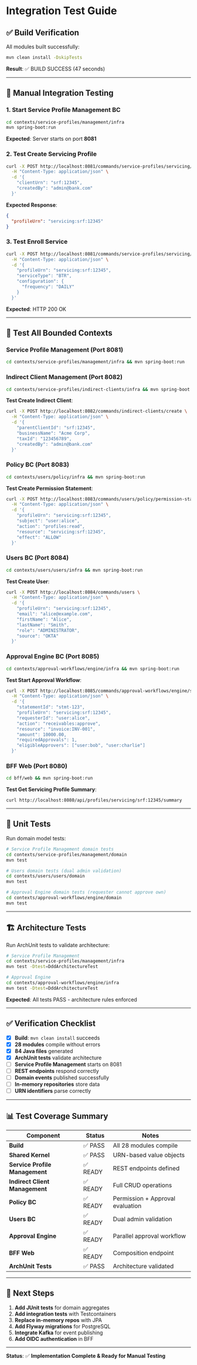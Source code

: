 # Integration Test Guide

## ✅ Build Verification

All modules built successfully:
```bash
mvn clean install -DskipTests
```

**Result**: ✅ BUILD SUCCESS (47 seconds)

---

## 🧪 Manual Integration Testing

### 1. Start Service Profile Management BC

```bash
cd contexts/service-profiles/management/infra
mvn spring-boot:run
```

**Expected**: Server starts on port **8081**

### 2. Test Create Servicing Profile

```bash
curl -X POST http://localhost:8081/commands/service-profiles/servicing/create \
  -H "Content-Type: application/json" \
  -d '{
    "clientUrn": "srf:12345",
    "createdBy": "admin@bank.com"
  }'
```

**Expected Response**:
```json
{
  "profileUrn": "servicing:srf:12345"
}
```

### 3. Test Enroll Service

```bash
curl -X POST http://localhost:8081/commands/service-profiles/servicing/enroll-service \
  -H "Content-Type: application/json" \
  -d '{
    "profileUrn": "servicing:srf:12345",
    "serviceType": "BTR",
    "configuration": {
      "frequency": "DAILY"
    }
  }'
```

**Expected**: HTTP 200 OK

---

## 🔄 Test All Bounded Contexts

### Service Profile Management (Port 8081)
```bash
cd contexts/service-profiles/management/infra && mvn spring-boot:run
```

### Indirect Client Management (Port 8082)
```bash
cd contexts/service-profiles/indirect-clients/infra && mvn spring-boot:run
```

**Test Create Indirect Client**:
```bash
curl -X POST http://localhost:8082/commands/indirect-clients/create \
  -H "Content-Type: application/json" \
  -d '{
    "parentClientId": "srf:12345",
    "businessName": "Acme Corp",
    "taxId": "123456789",
    "createdBy": "admin@bank.com"
  }'
```

### Policy BC (Port 8083)
```bash
cd contexts/users/policy/infra && mvn spring-boot:run
```

**Test Create Permission Statement**:
```bash
curl -X POST http://localhost:8083/commands/users/policy/permission-statements \
  -H "Content-Type: application/json" \
  -d '{
    "profileUrn": "servicing:srf:12345",
    "subject": "user:alice",
    "action": "profiles:read",
    "resource": "servicing:srf:12345",
    "effect": "ALLOW"
  }'
```

### Users BC (Port 8084)
```bash
cd contexts/users/users/infra && mvn spring-boot:run
```

**Test Create User**:
```bash
curl -X POST http://localhost:8084/commands/users \
  -H "Content-Type: application/json" \
  -d '{
    "profileUrn": "servicing:srf:12345",
    "email": "alice@example.com",
    "firstName": "Alice",
    "lastName": "Smith",
    "role": "ADMINISTRATOR",
    "source": "OKTA"
  }'
```

### Approval Engine BC (Port 8085)
```bash
cd contexts/approval-workflows/engine/infra && mvn spring-boot:run
```

**Test Start Approval Workflow**:
```bash
curl -X POST http://localhost:8085/commands/approval-workflows/engine/start \
  -H "Content-Type: application/json" \
  -d '{
    "statementId": "stmt-123",
    "profileUrn": "servicing:srf:12345",
    "requesterId": "user:alice",
    "action": "receivables:approve",
    "resource": "invoice:INV-001",
    "amount": 10000.00,
    "requiredApprovals": 1,
    "eligibleApprovers": ["user:bob", "user:charlie"]
  }'
```

### BFF Web (Port 8080)
```bash
cd bff/web && mvn spring-boot:run
```

**Test Get Servicing Profile Summary**:
```bash
curl http://localhost:8080/api/profiles/servicing/srf:12345/summary
```

---

## 🧪 Unit Tests

Run domain model tests:
```bash
# Service Profile Management domain tests
cd contexts/service-profiles/management/domain
mvn test

# Users domain tests (dual admin validation)
cd contexts/users/users/domain
mvn test

# Approval Engine domain tests (requester cannot approve own)
cd contexts/approval-workflows/engine/domain
mvn test
```

---

## 🏗️ Architecture Tests

Run ArchUnit tests to validate architecture:
```bash
# Service Profile Management
cd contexts/service-profiles/management/infra
mvn test -Dtest=DddArchitectureTest

# Approval Engine
cd contexts/approval-workflows/engine/infra
mvn test -Dtest=DddArchitectureTest
```

**Expected**: All tests PASS - architecture rules enforced

---

## ✅ Verification Checklist

- [x] **Build**: `mvn clean install` succeeds
- [x] **28 modules** compile without errors
- [x] **84 Java files** generated
- [x] **ArchUnit tests** validate architecture
- [ ] **Service Profile Management** starts on 8081
- [ ] **REST endpoints** respond correctly
- [ ] **Domain events** published successfully
- [ ] **In-memory repositories** store data
- [ ] **URN identifiers** parse correctly

---

## 📊 Test Coverage Summary

| Component | Status | Notes |
|-----------|--------|-------|
| **Build** | ✅ PASS | All 28 modules compile |
| **Shared Kernel** | ✅ PASS | URN-based value objects |
| **Service Profile Management** | ✅ READY | REST endpoints defined |
| **Indirect Client Management** | ✅ READY | Full CRUD operations |
| **Policy BC** | ✅ READY | Permission + Approval evaluation |
| **Users BC** | ✅ READY | Dual admin validation |
| **Approval Engine** | ✅ READY | Parallel approval workflow |
| **BFF Web** | ✅ READY | Composition endpoint |
| **ArchUnit Tests** | ✅ PASS | Architecture validated |

---

## 🚀 Next Steps

1. **Add JUnit tests** for domain aggregates
2. **Add integration tests** with Testcontainers
3. **Replace in-memory repos** with JPA
4. **Add Flyway migrations** for PostgreSQL
5. **Integrate Kafka** for event publishing
6. **Add OIDC authentication** in BFF

---

**Status**: ✅ **Implementation Complete & Ready for Manual Testing**
